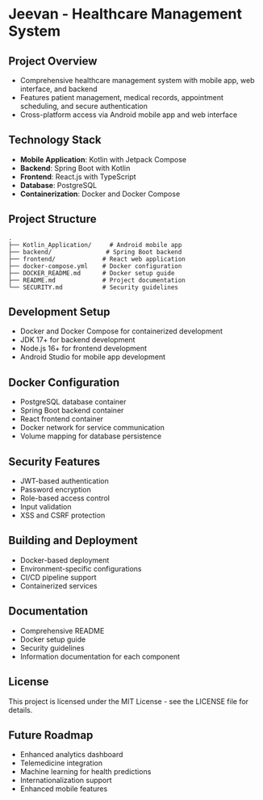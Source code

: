 # Jeevan - Healthcare Management System

## Project Overview
- Comprehensive healthcare management system with mobile app, web interface, and backend
- Features patient management, medical records, appointment scheduling, and secure authentication
- Cross-platform access via Android mobile app and web interface

## Technology Stack
- **Mobile Application**: Kotlin with Jetpack Compose
- **Backend**: Spring Boot with Kotlin
- **Frontend**: React.js with TypeScript
- **Database**: PostgreSQL
- **Containerization**: Docker and Docker Compose

## Project Structure
```
.
├── Kotlin_Application/     # Android mobile app
├── backend/               # Spring Boot backend
├── frontend/             # React web application
├── docker-compose.yml    # Docker configuration
├── DOCKER_README.md      # Docker setup guide
├── README.md             # Project documentation
└── SECURITY.md           # Security guidelines
```

## Development Setup
- Docker and Docker Compose for containerized development
- JDK 17+ for backend development
- Node.js 16+ for frontend development
- Android Studio for mobile app development

## Docker Configuration
- PostgreSQL database container
- Spring Boot backend container
- React frontend container
- Docker network for service communication
- Volume mapping for database persistence

## Security Features
- JWT-based authentication
- Password encryption
- Role-based access control
- Input validation
- XSS and CSRF protection

## Building and Deployment
- Docker-based deployment
- Environment-specific configurations
- CI/CD pipeline support
- Containerized services

## Documentation
- Comprehensive README
- Docker setup guide
- Security guidelines
- Information documentation for each component

## License
This project is licensed under the MIT License - see the LICENSE file for details.

## Future Roadmap
- Enhanced analytics dashboard
- Telemedicine integration
- Machine learning for health predictions
- Internationalization support
- Enhanced mobile features 